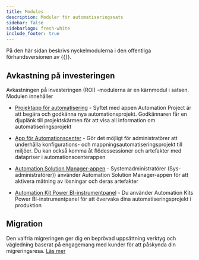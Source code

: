 ```yaml
---
title: Modules
description: Moduler för automatiseringssats
sidebar: false
sidebarlogo: fresh-white
include_footer: true
---
```

På den här sidan beskrivs nyckelmodulerna i den offentliga förhandsversionen av {{<product-name>}}.

## Avkastning på investeringen

Avkastningen på investeringen (ROI) -modulerna är en kärnmodul i satsen. Modulen innehåller

- [Projektapp för automatisering](https://learn.microsoft.com/power-automate/guidance/automation-kit/use-automation-kit#automation-project-app) - Syftet med appen Automation Project är att begära och godkänna nya automationsprojekt. Godkännaren får en djuplänk till projektskärmen för att visa all information om automatiseringsprojekt

- [App för Automationscenter](https://learn.microsoft.com/power-automate/guidance/automation-kit/use-automation-kit#automation-center-app) - Gör det möjligt för administratörer att underhålla konfigurations- och mappningsautomatiseringsprojekt till miljöer. Du kan också komma åt flödessessioner och artefakter med datapriser i automationscenterappen

- [Automation Solution Manager-appen](https://learn.microsoft.com/power-automate/guidance/automation-kit/use-automation-kit#automation-solution-manager-app) - Systemadministratörer (Sys-administratörer)) använder Automation Solution Manager-appen för att aktivera mätning av lösningar och deras artefakter

- [Automation Kit Power BI-instrumentpanel](https://learn.microsoft.com/power-automate/guidance/automation-kit/use-automation-kit#automation-kit-power-bi-dashboard) - Du använder Automation Kits Power BI-instrumentpanel för att övervaka dina automatiseringsprojekt i produktion

## Migration

Den valfria migreringen ger dig en beprövad uppsättning verktyg och vägledning baserat på engagemang med kunder för att påskynda din migreringsresa. [Läs mer](/sv/migration)
